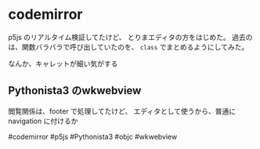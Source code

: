 # codemirror

p5js のリアルタイム検証してたけど、
とりまエディタの方をはじめた。
過去のは、関数バラバラで呼び出していたのを、
`class` でまとめるようにしてみた。

なんか、キャレットが細い気がする

## Pythonista3 のwkwebview

閲覧関係は、footer で処理してたけど、
エディタとして使うから、普通にnavigation に付けるか


#codemirror #p5js #Pythonista3 #objc #wkwebview


